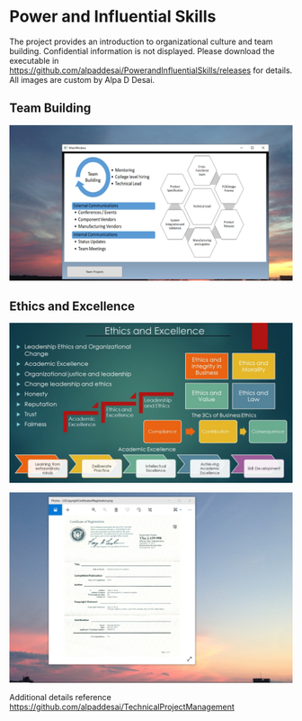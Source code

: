 # Power and Influential Skills
The project provides an introduction to organizational culture and team building. Confidential information is not displayed.  Please download the executable in https://github.com/alpaddesai/PowerandInfluentialSkills/releases for details. All images are custom by Alpa D Desai.

## Team Building
![image](TeamBuilding.png)

## Ethics and Excellence
![image](Ethics.jpg)

![image](USCopyrightCertificate.png)

Additional details reference https://github.com/alpaddesai/TechnicalProjectManagement
